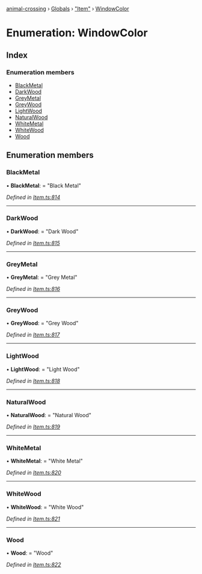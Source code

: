 [animal-crossing](../README.md) › [Globals](../globals.md) › ["Item"](../modules/_item_.md) › [WindowColor](_item_.windowcolor.md)

# Enumeration: WindowColor

## Index

### Enumeration members

* [BlackMetal](_item_.windowcolor.md#blackmetal)
* [DarkWood](_item_.windowcolor.md#darkwood)
* [GreyMetal](_item_.windowcolor.md#greymetal)
* [GreyWood](_item_.windowcolor.md#greywood)
* [LightWood](_item_.windowcolor.md#lightwood)
* [NaturalWood](_item_.windowcolor.md#naturalwood)
* [WhiteMetal](_item_.windowcolor.md#whitemetal)
* [WhiteWood](_item_.windowcolor.md#whitewood)
* [Wood](_item_.windowcolor.md#wood)

## Enumeration members

###  BlackMetal

• **BlackMetal**: = "Black Metal"

*Defined in [Item.ts:814](https://github.com/Norviah/animal-crossing/blob/7daadc1/module/types/Item.ts#L814)*

___

###  DarkWood

• **DarkWood**: = "Dark Wood"

*Defined in [Item.ts:815](https://github.com/Norviah/animal-crossing/blob/7daadc1/module/types/Item.ts#L815)*

___

###  GreyMetal

• **GreyMetal**: = "Grey Metal"

*Defined in [Item.ts:816](https://github.com/Norviah/animal-crossing/blob/7daadc1/module/types/Item.ts#L816)*

___

###  GreyWood

• **GreyWood**: = "Grey Wood"

*Defined in [Item.ts:817](https://github.com/Norviah/animal-crossing/blob/7daadc1/module/types/Item.ts#L817)*

___

###  LightWood

• **LightWood**: = "Light Wood"

*Defined in [Item.ts:818](https://github.com/Norviah/animal-crossing/blob/7daadc1/module/types/Item.ts#L818)*

___

###  NaturalWood

• **NaturalWood**: = "Natural Wood"

*Defined in [Item.ts:819](https://github.com/Norviah/animal-crossing/blob/7daadc1/module/types/Item.ts#L819)*

___

###  WhiteMetal

• **WhiteMetal**: = "White Metal"

*Defined in [Item.ts:820](https://github.com/Norviah/animal-crossing/blob/7daadc1/module/types/Item.ts#L820)*

___

###  WhiteWood

• **WhiteWood**: = "White Wood"

*Defined in [Item.ts:821](https://github.com/Norviah/animal-crossing/blob/7daadc1/module/types/Item.ts#L821)*

___

###  Wood

• **Wood**: = "Wood"

*Defined in [Item.ts:822](https://github.com/Norviah/animal-crossing/blob/7daadc1/module/types/Item.ts#L822)*

